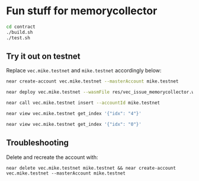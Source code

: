 # Fun stuff for memorycollector

```bash
cd contract
./build.sh
./test.sh
```

## Try it out on testnet

Replace `vec.mike.testnet` and `mike.testnet` accordingly below:

```bash
near create-account vec.mike.testnet --masterAccount mike.testnet

near deploy vec.mike.testnet --wasmFile res/vec_issue_memorycollector.wasm --initFunction new --initArgs '{}'

near call vec.mike.testnet insert --accountId mike.testnet

near view vec.mike.testnet get_index '{"idx": "4"}'

near view vec.mike.testnet get_index '{"idx": "0"}'
```

## Troubleshooting

Delete and recreate the account with:

    near delete vec.mike.testnet mike.testnet && near create-account vec.mike.testnet --masterAccount mike.testnet